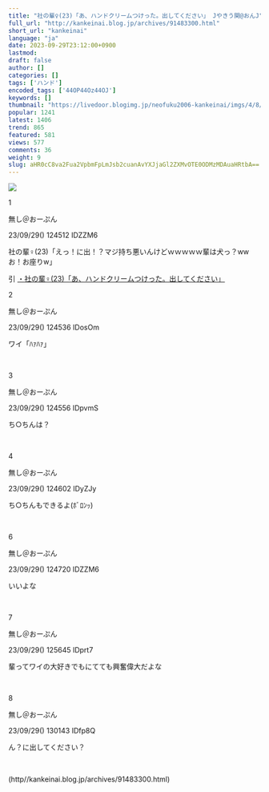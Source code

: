 ```yaml
---
title: "社の輩♀(23)「あ、ハンドクリームつけった。出してください」 Jやきう関@おんJ"
full_url: "http://kankeinai.blog.jp/archives/91483300.html"
short_url: "kankeinai"
language: "ja"
date: 2023-09-29T23:12:00+0900
lastmod: 
draft: false
author: []
categories: []
tags: ['ハンド']
encoded_tags: ['44OP44Oz44OJ']
keywords: []
thumbnail: "https://livedoor.blogimg.jp/neofuku2006-kankeinai/imgs/4/8/4837e537-s.jpg"
popular: 1241
latest: 1406
trend: 865
featured: 581
views: 577
comments: 36
weight: 9
slug: aHR0cC8va2Fua2VpbmFpLmJsb2cuanAvYXJjaGl2ZXMvOTE0ODMzMDAuaHRtbA==
---
```


![](https://livedoor.blogimg.jp/neofuku2006-kankeinai/imgs/4/8/4837e537-s.jpg)

<div><p class='t_h'>1 <p>無し＠おーぷん</p> <p> 23/09/29() 124512 IDZZM6</p></p><p class='t_b'> 社の輩♀(23)「えっ！に出！？マジ持ち悪いんけどｗｗｗｗｗ輩は犬っ？wwお！お座りw」 </p><p>引 <a href='http//2chspa.com/thread/livejupiter/1695959112' target='_blank'>・</a><a href='https//hayabusa.open2ch.net/test/read.cgi/livejupiter/1695959112/' target='_blank'>社の輩♀(23)「あ、ハンドクリームつけった。出してください」</a></p><p class='t_h'>2 <p>無し＠おーぷん</p> <p> 23/09/29() 124536 IDosOm</p></p> <p class='t_b'> ワイ「ﾊｧﾊｧ」 </p><br> <p class='t_h'>3 <p>無し＠おーぷん</p> <p> 23/09/29() 124556 IDpvmS</p></p> <p class='t_b'> ち○ちんは？ </p><br> <p class='t_h'>4 <p>無し＠おーぷん</p> <p> 23/09/29() 124602 IDyZJy</p></p> <p class='t_b'> ち○ちんもできるよ(ﾎﾞﾛﾝｯ) </p><br> <p class='t_h'>6 <p>無し＠おーぷん</p> <p> 23/09/29() 124720 IDZZM6</p></p> <p class='t_b'> いいよな </p><br> <p class='t_h'>7 <p>無し＠おーぷん</p> <p> 23/09/29() 125645 IDprt7</p></p> <p class='t_b'> 輩ってワイの大好きでもにてても興奮偉大だよな </p><br> <p class='t_h'>8 <p>無し＠おーぷん</p> <p> 23/09/29() 130143 IDfp8Q</p></p> <p class='t_b'> ん？に出してください？ </p><br> <img border='0' width='1' height='1' src='https//www19.a8.net/0.gif?a8mat=2BJK9W+3WIBJM+249K+BWGDT' alt=''> </div>

(http//kankeinai.blog.jp/archives/91483300.html)
